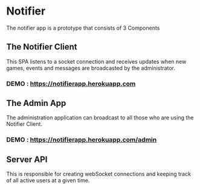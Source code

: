 # Notifier

The notifier app is a prototype that consists of 3 Components

## The Notifier Client
This SPA listens to a socket connection and receives updates when new games,
events and messages are broadcasted by the administrator.

### DEMO : https://notifierapp.herokuapp.com

## The Admin App
The administration application can broadcast to all those who are using the Notifier Client.

### DEMO : https://notifierapp.herokuapp.com/admin

## Server API
This is responsible for creating webSocket connections and keeping track of all active users at a given time.

